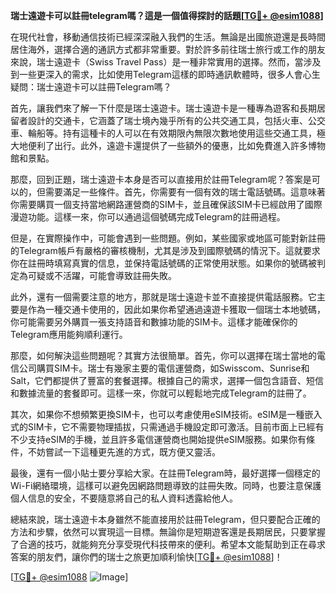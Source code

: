 **瑞士遠遊卡可以註冊telegram嗎？這是一個值得探討的話題[[TG💪+ @esim1088](https://t.me/s/esim1088)]**

在現代社會，移動通信技術已經深深融入我們的生活。無論是出國旅遊還是長時間居住海外，選擇合適的通訊方式都非常重要。對於許多前往瑞士旅行或工作的朋友來說，瑞士遠遊卡（Swiss Travel Pass）是一種非常實用的選擇。然而，當涉及到一些更深入的需求，比如使用Telegram這樣的即時通訊軟體時，很多人會心生疑問：瑞士遠遊卡可以註冊Telegram嗎？

首先，讓我們來了解一下什麼是瑞士遠遊卡。瑞士遠遊卡是一種專為遊客和長期居留者設計的交通卡，它涵蓋了瑞士境內幾乎所有的公共交通工具，包括火車、公交車、輪船等。持有這種卡的人可以在有效期限內無限次數地使用這些交通工具，極大地便利了出行。此外，遠遊卡還提供了一些額外的優惠，比如免費進入許多博物館和景點。

那麼，回到正題，瑞士遠遊卡本身是否可以直接用於註冊Telegram呢？答案是可以的，但需要滿足一些條件。首先，你需要有一個有效的瑞士電話號碼。這意味著你需要購買一個支持當地網路運營商的SIM卡，並且確保該SIM卡已經啟用了國際漫遊功能。這樣一來，你可以通過這個號碼完成Telegram的註冊過程。

但是，在實際操作中，可能會遇到一些問題。例如，某些國家或地區可能對新註冊的Telegram帳戶有嚴格的審核機制，尤其是涉及到國際號碼的情況下。這就要求你在註冊時填寫真實的信息，並保持電話號碼的正常使用狀態。如果你的號碼被判定為可疑或不活躍，可能會導致註冊失敗。

此外，還有一個需要注意的地方，那就是瑞士遠遊卡並不直接提供電話服務。它主要是作為一種交通卡使用的，因此如果你希望通過遠遊卡獲取一個瑞士本地號碼，你可能需要另外購買一張支持語音和數據功能的SIM卡。這樣才能確保你的Telegram應用能夠順利運行。

那麼，如何解決這些問題呢？其實方法很簡單。首先，你可以選擇在瑞士當地的電信公司購買SIM卡。瑞士有幾家主要的電信運營商，如Swisscom、Sunrise和Salt，它們都提供了豐富的套餐選擇。根據自己的需求，選擇一個包含語音、短信和數據流量的套餐即可。這樣一來，你就可以輕鬆地完成Telegram的註冊了。

其次，如果你不想頻繁更換SIM卡，也可以考慮使用eSIM技術。eSIM是一種嵌入式的SIM卡，它不需要物理插拔，只需通過手機設定即可激活。目前市面上已經有不少支持eSIM的手機，並且許多電信運營商也開始提供eSIM服務。如果你有條件，不妨嘗試一下這種更先進的方式，既方便又靈活。

最後，還有一個小貼士要分享給大家。在註冊Telegram時，最好選擇一個穩定的Wi-Fi網絡環境，這樣可以避免因網路問題導致的註冊失敗。同時，也要注意保護個人信息的安全，不要隨意將自己的私人資料透露給他人。

總結來說，瑞士遠遊卡本身雖然不能直接用於註冊Telegram，但只要配合正確的方法和步驟，依然可以實現這一目標。無論你是短期遊客還是長期居民，只要掌握了合適的技巧，就能夠充分享受現代科技帶來的便利。希望本文能幫助到正在尋求答案的朋友們，讓你們的瑞士之旅更加順利愉快[[TG💪+ @esim1088](https://t.me/s/esim1088)]！

[[TG💪+ @esim1088](https://t.me/s/esim1088) ![Image](https://i.postimg.cc/4NQfJmqS/Snipaste-2025-05-13-00-14-12.png)]